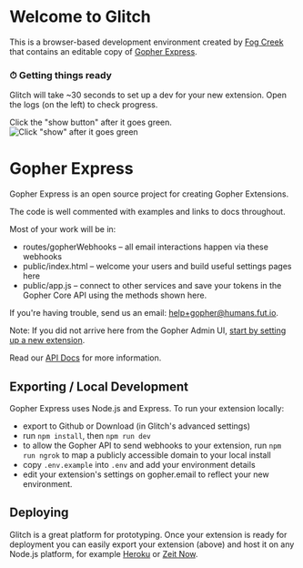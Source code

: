 # Welcome to Glitch

This is a browser-based development environment created by [Fog Creek](https://www.fogcreek.com/) that contains an editable copy of [Gopher Express](https://github.com/gopherhq/gopher-express).

### ⏱ Getting things ready

Glitch will take ~30 seconds to set up a dev for your new extension. Open the logs (on the left) to check progress.

Click the "show button" after it goes green.
![Click "show" after it goes green](https://fut-cdn.s3.amazonaws.com/gopher/glitch-green-show-button.png)

# Gopher Express

Gopher Express is an open source project for creating Gopher Extensions.

The code is well commented with examples and links to docs throughout.

Most of your work will be in:

* routes/gopherWebhooks – all email interactions happen via these webhooks
* public/index.html – welcome your users and build useful settings pages here
* public/app.js – connect to other services and save your tokens in the Gopher Core API using the methods shown here.

If you're having trouble, send us an email: help+gopher@humans.fut.io.

Note: If you did not arrive here from the Gopher Admin UI, [start by setting up a new extension](https://www.gopheremail.com/developer/create).

Read our [API Docs](https://developer.gopher.email) for more information.

## Exporting / Local Development

Gopher Express uses Node.js and Express. To run your extension locally:

* export to Github or Download (in Glitch's advanced settings)
* run `npm install`, then `npm run dev`
* to allow the Gopher API to send webhooks to your extension,
  run `npm run ngrok` to map a publicly accessible domain to your local install
* copy `.env.example` into `.env` and add your environment details
* edit your extension's settings on gopher.email to reflect your new environment.

## Deploying

Glitch is a great platform for prototyping. Once your extension is ready for deployment you can easily export your extension (above) and host it on any Node.js platform, for example [Heroku](https://www.heroku.com/) or [Zeit Now](https://zeit.co/now).

